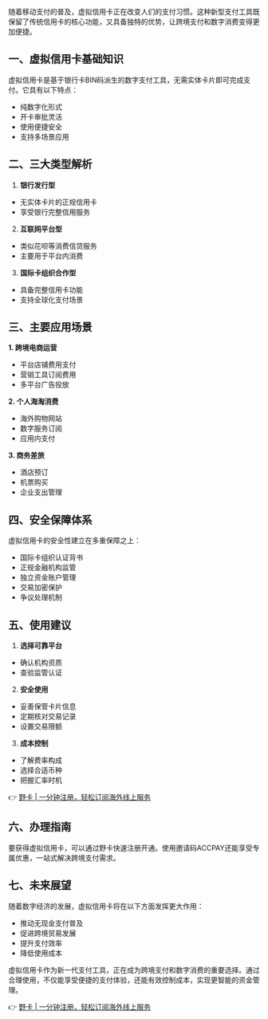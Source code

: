 随着移动支付的普及，虚拟信用卡正在改变人们的支付习惯。这种新型支付工具既保留了传统信用卡的核心功能，又具备独特的优势，让跨境支付和数字消费变得更加便捷。

## 一、虚拟信用卡基础知识

虚拟信用卡是基于银行卡BIN码派生的数字支付工具，无需实体卡片即可完成支付。它具有以下特点：
- 纯数字化形式
- 开卡审批灵活
- 使用便捷安全
- 支持多场景应用

## 二、三大类型解析

1. **银行发行型**
- 无实体卡片的正规信用卡
- 享受银行完整信用服务

2. **互联网平台型**
- 类似花呗等消费信贷服务
- 主要用于平台内消费

3. **国际卡组织合作型**
- 具备完整信用卡功能
- 支持全球化支付场景

## 三、主要应用场景

**1. 跨境电商运营**
- 平台店铺费用支付
- 营销工具订阅费用
- 多平台广告投放

**2. 个人海淘消费**
- 海外购物网站
- 数字服务订阅
- 应用内支付

**3. 商务差旅**
- 酒店预订
- 机票购买
- 企业支出管理

## 四、安全保障体系

虚拟信用卡的安全性建立在多重保障之上：
- 国际卡组织认证背书
- 正规金融机构监管
- 独立资金账户管理
- 交易加密保护
- 争议处理机制

## 五、使用建议

1. **选择可靠平台**
- 确认机构资质
- 查验监管认证

2. **安全使用**
- 妥善保管卡片信息
- 定期核对交易记录
- 设置交易限额

3. **成本控制**
- 了解费率构成
- 选择合适币种
- 把握汇率时机

👉 [野卡 | 一分钟注册，轻松订阅海外线上服务](https://bit.ly/bewildcard)

## 六、办理指南

要获得虚拟信用卡，可以通过野卡快速注册开通。使用邀请码ACCPAY还能享受专属优惠，一站式解决跨境支付需求。

## 七、未来展望

随着数字经济的发展，虚拟信用卡将在以下方面发挥更大作用：
- 推动无现金支付普及
- 促进跨境贸易发展
- 提升支付效率
- 降低使用成本

虚拟信用卡作为新一代支付工具，正在成为跨境支付和数字消费的重要选择。通过合理使用，不仅能享受便捷的支付体验，还能有效控制成本，实现更智能的资金管理。

👉 [野卡 | 一分钟注册，轻松订阅海外线上服务](https://bit.ly/bewildcard)